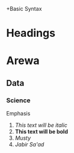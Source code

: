 +Basic Syntax
# Headings
# Arewa
## Data
### Science

Emphasis

1. *This text will be italic*
2. **This text will be bold**
3. *Musty*
4. *Jabir*
_Sa'ad_
